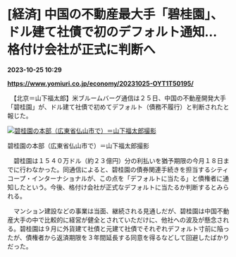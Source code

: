 # [経済] 中国の不動産最大手「碧桂園」、ドル建て社債で初のデフォルト通知…格付け会社が正式に判断へ

**2023-10-25 10:29**

**https://www.yomiuri.co.jp/economy/20231025-OYT1T50195/**

　【北京＝山下福太郎】米ブルームバーグ通信は２５日、中国の不動産開発大手「碧桂園」が、ドル建て社債で初めてデフォルト（債務不履行）と判断されたと報じた。

[![碧桂園の本部（広東省仏山市で）＝山下福太郎撮影](https://www.yomiuri.co.jp/media/2023/10/20231025-OYT1I50133-1.jpg)](https://www.yomiuri.co.jp/pluralphoto/20231025-OYT1I50133/)

碧桂園の本部（広東省仏山市で）＝山下福太郎撮影

　碧桂園は１５４０万ドル（約２３億円）分の利払いを猶予期限の今月１８日までに行わなかった。同通信によると、碧桂園の債券関連手続きを担当するシティコープ・インターナショナルが、この点を「デフォルトに当たる」と債権者に通知したという。今後、格付け会社が正式なデフォルトに当たるか判断するとみられる。

　マンション建設などの事業は当面、継続される見通しだが、碧桂園は中国不動産大手の中で比較的に経営が健全とされていただけに、他社への波及が懸念される。碧桂園は９月に外貨建て社債と元建て社債でそれぞれデフォルト寸前に陥ったが、債権者から返済期限を３年間延長する同意を得るなどして回避したばかりだった。